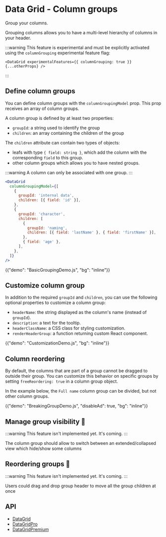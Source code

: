 # Data Grid - Column groups

<p class="description">Group your columns.</p>

Grouping columns allows you to have a multi-level hierarchy of columns in your header.

:::warning
This feature is experimental and must be explicitly activated using the `columnGrouping` experimental feature flag:

```tsx
<DataGrid experimentalFeatures={{ columnGrouping: true }} {...otherProps} />
```

:::

## Define column groups

You can define column groups with the `columnGroupingModel` prop.
This prop receives an array of column groups.

A column group is defined by at least two properties:

- `groupId`: a string used to identify the group
- `children`: an array containing the children of the group

The `children` attribute can contain two types of objects:

- leafs with type `{ field: string }`, which add the column with the corresponding `field` to this group.
- other column groups which allows you to have nested groups.

:::warning
A column can only be associated with one group.
:::

```jsx
<DataGrid
  columnGroupingModel={[
    {
      groupId: 'internal data',
      children: [{ field: 'id' }],
    },
    {
      groupId: 'character',
      children: [
        {
          groupId: 'naming',
          children: [{ field: 'lastName' }, { field: 'firstName' }],
        },
        { field: 'age' },
      ],
    },
  ]}
/>
```

{{"demo": "BasicGroupingDemo.js", "bg": "inline"}}

## Customize column group

In addition to the required `groupId` and `children`, you can use the following optional properties to customize a column group:

- `headerName`: the string displayed as the column's name (instead of `groupId`).
- `description`: a text for the tooltip.
- `headerClassName`: a CSS class for styling customization.
- `renderHeaderGroup`: a function returning custom React component.

{{"demo": "CustomizationDemo.js", "bg": "inline"}}

## Column reordering [<span class="plan-pro"></span>](/x/introduction/licensing/#pro-plan)

By default, the columns that are part of a group cannot be dragged to outside their group.
You can customize this behavior on specific groups by setting `freeReordering: true` in a column group object.

In the example below, the `Full name` column group can be divided, but not other column groups.

{{"demo": "BreakingGroupDemo.js", "disableAd": true, "bg": "inline"}}

## Manage group visibility 🚧

:::warning
This feature isn't implemented yet. It's coming.
:::

The column group should allow to switch between an extended/collapsed view which hide/show some columns

## Reordering groups 🚧[<span class="plan-pro"></span>](/x/introduction/licensing/#pro-plan)

:::warning
This feature isn't implemented yet. It's coming.
:::

Users could drag and drop group header to move all the group children at once

## API

- [DataGrid](/x/api/data-grid/data-grid/)
- [DataGridPro](/x/api/data-grid/data-grid-pro/)
- [DataGridPremium](/x/api/data-grid/data-grid-premium/)
